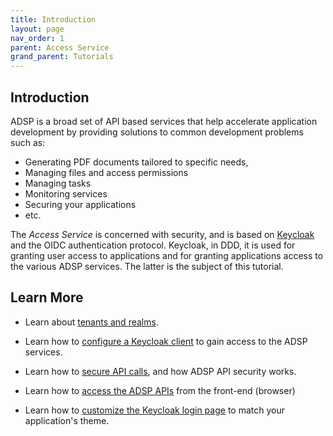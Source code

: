 ```yaml
---
title: Introduction
layout: page
nav_order: 1
parent: Access Service
grand_parent: Tutorials
---
```


## Introduction

ADSP is a broad set of API based services that help accelerate application development by providing solutions to common development problems such as:

- Generating PDF documents tailored to specific needs,
- Managing files and access permissions
- Managing tasks
- Monitoring services
- Securing your applications
- etc.

The _Access Service_ is concerned with security, and is based on [Keycloak](https://www.keycloak.org/docs/latest/securing_apps/#planning-for-securing-applications-and-services) and the OIDC authentication protocol. Keycloak, in DDD, it is used for granting user access to applications and for granting applications access to the various ADSP services. The latter is the subject of this tutorial.

## Learn More

- Learn about [tenants and realms](/adsp-monorepo/tutorials/access-service/tenants.html).

- Learn how to [configure a Keycloak client](/adsp-monorepo/tutorials/access-service/application-clients.html) to gain access to the ADSP services.

- Learn how to [secure API calls](/adsp-monorepo/tutorials/access-service/adsp-clients.html), and how ADSP API security works.

- Learn how to [access the ADSP APIs](/adsp-monorepo/tutorials/access-service/front-end-access.html) from the front-end (browser)

- Learn how to [customize the Keycloak login page](/adsp-monorepo/tutorials/access-service/themes.html) to match your application's theme.
